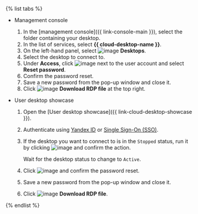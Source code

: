 {% list tabs %}

- Management console

   1. In the [management console]({{ link-console-main }}), select the folder containing your desktop.
   1. In the list of services, select **{{ cloud-desktop-name }}**.
   1. On the left-hand panel, select ![image](../../_assets/cloud-desktop/desktops.svg) **Desktops**.
   1. Select the desktop to connect to.
   1. Under **Access**, click ![image](../../_assets/options.svg) next to the user account and select **Reset password**.
   1. Confirm the password reset.
   1. Save a new password from the pop-up window and close it.
   1. Click ![image](../../_assets/cloud-desktop/download.svg) **Download RDP file** at the top right.

- User desktop showcase

   1. Open the [User desktop showcase]({{ link-cloud-desktop-showcase }}).
   1. Authenticate using [Yandex ID](https://yandex.com/support/id/index.html) or [Single Sign-On (SSO)](../../organization/concepts/add-federation.md).
   1. If the desktop you want to connect to is in the `Stopped` status, run it by clicking ![image](../../_assets/cloud-desktop/play.svg) and confirm the action.

      Wait for the desktop status to change to `Active`.
   1. Click ![image](../../_assets/cloud-desktop/reset.svg) and confirm the password reset.
   1. Save a new password from the pop-up window and close it.
   1. Click ![image](../../_assets/cloud-desktop/download.svg) **Download RDP file**.

{% endlist %}
